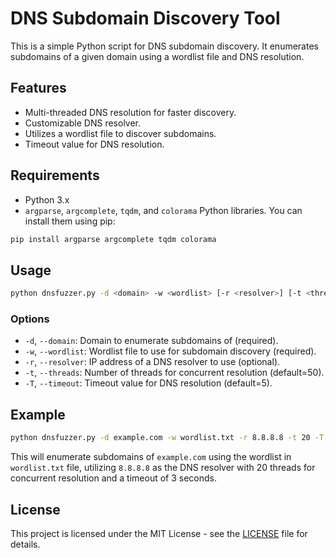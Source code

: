 # DNS Subdomain Discovery Tool

This is a simple Python script for DNS subdomain discovery. It enumerates subdomains of a given domain using a wordlist file and DNS resolution.

## Features

- Multi-threaded DNS resolution for faster discovery.
- Customizable DNS resolver.
- Utilizes a wordlist file to discover subdomains.
- Timeout value for DNS resolution.

## Requirements

- Python 3.x
- `argparse`, `argcomplete`, `tqdm`, and `colorama` Python libraries. You can install them using pip:

```bash
pip install argparse argcomplete tqdm colorama
```

## Usage

```bash
python dnsfuzzer.py -d <domain> -w <wordlist> [-r <resolver>] [-t <threads>] [-T <timeout>]
```

### Options

- `-d`, `--domain`: Domain to enumerate subdomains of (required).
- `-w`, `--wordlist`: Wordlist file to use for subdomain discovery (required).
- `-r`, `--resolver`: IP address of a DNS resolver to use (optional).
- `-t`, `--threads`: Number of threads for concurrent resolution (default=50).
- `-T`, `--timeout`: Timeout value for DNS resolution (default=5).

## Example

```bash
python dnsfuzzer.py -d example.com -w wordlist.txt -r 8.8.8.8 -t 20 -T 3
```

This will enumerate subdomains of `example.com` using the wordlist in `wordlist.txt` file, utilizing `8.8.8.8` as the DNS resolver with 20 threads for concurrent resolution and a timeout of 3 seconds.

## License

This project is licensed under the MIT License - see the [LICENSE](LICENSE) file for details.
